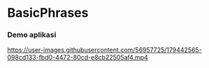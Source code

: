 # BasicPhrases

### Demo aplikasi


https://user-images.githubusercontent.com/56957725/179442565-098cd133-fbd0-4472-80cd-e8cb22505af4.mp4
